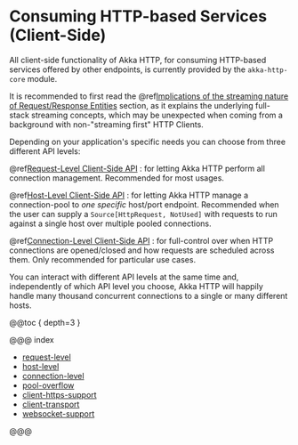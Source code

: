 # Consuming HTTP-based Services (Client-Side)

All client-side functionality of Akka HTTP, for consuming HTTP-based services offered by other endpoints, is currently
provided by the `akka-http-core` module.

It is recommended to first read the @ref[Implications of the streaming nature of Request/Response Entities](../implications-of-streaming-http-entity.md) section,
as it explains the underlying full-stack streaming concepts, which may be unexpected when coming
from a background with non-"streaming first" HTTP Clients.

Depending on your application's specific needs you can choose from three different API levels:

@ref[Request-Level Client-Side API](request-level.md)
: for letting Akka HTTP perform all connection management. Recommended for most usages.

@ref[Host-Level Client-Side API](host-level.md)
: for letting Akka HTTP manage a connection-pool to *one specific* host/port endpoint. Recommended when
  the user can supply a ``Source[HttpRequest, NotUsed]`` with requests to run against a single host
  over multiple pooled connections.

@ref[Connection-Level Client-Side API](connection-level.md#connection-level-api)
: for full-control over when HTTP connections are opened/closed and how requests are scheduled across them. Only
  recommended for particular use cases.

You can interact with different API levels at the same time and, independently of which API level you choose,
Akka HTTP will happily handle many thousand concurrent connections to a single or many different hosts.

@@toc { depth=3 }

@@@ index

* [request-level](request-level.md)
* [host-level](host-level.md)
* [connection-level](connection-level.md)
* [pool-overflow](pool-overflow.md)
* [client-https-support](client-https-support.md)
* [client-transport](client-transport.md)
* [websocket-support](websocket-support.md)

@@@
